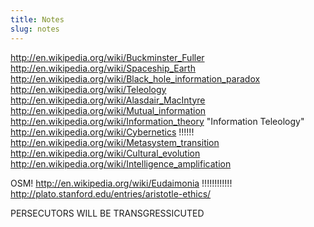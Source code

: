 ```yaml
---
title: Notes
slug: notes
---
```


http://en.wikipedia.org/wiki/Buckminster_Fuller
http://en.wikipedia.org/wiki/Spaceship_Earth
http://en.wikipedia.org/wiki/Black_hole_information_paradox
http://en.wikipedia.org/wiki/Teleology
http://en.wikipedia.org/wiki/Alasdair_MacIntyre
http://en.wikipedia.org/wiki/Mutual_information
http://en.wikipedia.org/wiki/Information_theory
"Information Teleology"
http://en.wikipedia.org/wiki/Cybernetics !!!!!!
http://en.wikipedia.org/wiki/Metasystem_transition
http://en.wikipedia.org/wiki/Cultural_evolution
http://en.wikipedia.org/wiki/Intelligence_amplification

OSM!
http://en.wikipedia.org/wiki/Eudaimonia      !!!!!!!!!!!!
http://plato.stanford.edu/entries/aristotle-ethics/

PERSECUTORS WILL BE TRANSGRESSICUTED
